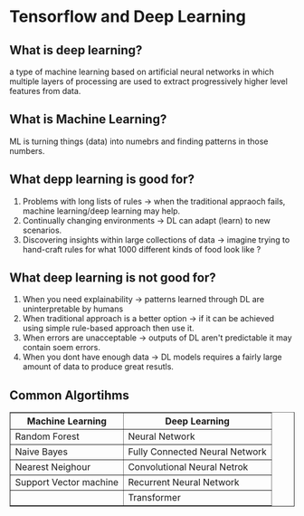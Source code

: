 # Tensorflow and Deep Learning

## What is deep learning?
a type of machine learning based on artificial neural networks in which multiple layers of processing are used to extract progressively higher level features from data.


## What is Machine Learning?
ML is turning things (data) into numebrs and finding patterns in those numbers.


## What depp learning is good for?
1. Problems with long lists of rules -> when the traditional appraoch fails, machine learning/deep learning may help.
2. Continually changing environments -> DL can adapt (learn) to new scenarios.
3. Discovering insights within large collections of data -> imagine trying to hand-craft rules for what 1000 different kinds of food look like ?

## What deep learning is not good for?
1. When you need explainability -> patterns learned through DL are uninterpretable by humans
2. When traditional approach is a better option -> if it can be achieved using simple rule-based approach then use it.
3. When errors are unacceptable -> outputs of DL aren't predictable it may contain soem errors.
4. When you dont have enough data -> DL models requires a fairly large amount of data to produce great resutls.

## Common Algortihms 
<table border=1>
    <tr>
        <th><b>Machine Learning</b></th>
        <th><b>Deep Learning</b></th>
    </tr>
    <tr>
        <td>Random Forest</td>
        <td>Neural Network</td>
    </tr>
    <tr>
        <td>Naive Bayes</td>
        <td>Fully Connected Neural Network</td>
    </tr>
    <tr>
        <td>Nearest Neighour</td>
        <td>Convolutional Neural Netrok</td>
    </tr>
    <tr>
        <td>Support Vector machine</td>
        <td>Recurrent Neural Network</td>
    </tr>
    <tr>
        <td></td>
        <td>Transformer</td>
    </tr>
</table>